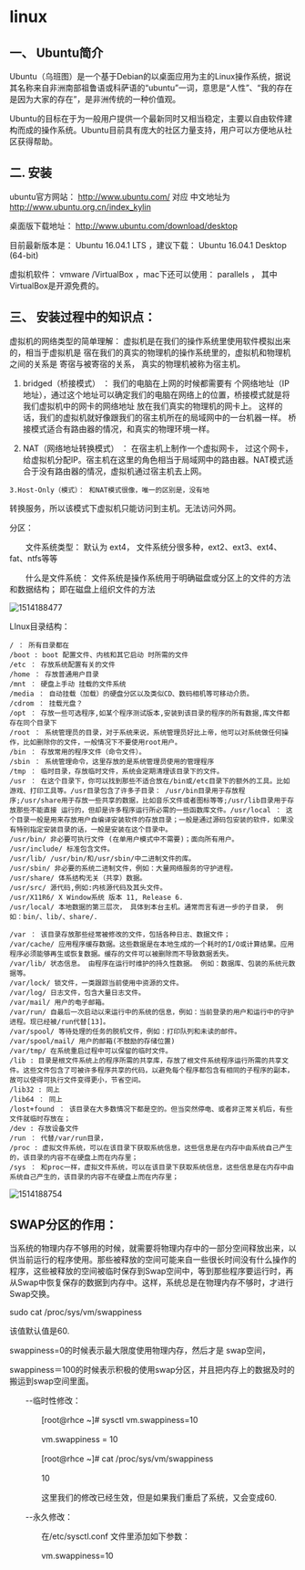 # linux #

## 一、 Ubuntu简介  ##

Ubuntu（乌班图）是一个基于Debian的以桌面应用为主的Linux操作系统，据说其名称来自非洲南部祖鲁语或科萨语的“ubuntu”一词，意思是“人性”、“我的存在是因为大家的存在”，是非洲传统的一种价值观。

Ubuntu的目标在于为一般用户提供一个最新同时又相当稳定，主要以自由软件建构而成的操作系统。Ubuntu目前具有庞大的社区力量支持，用户可以方便地从社区获得帮助。

## 二. 安装 ##

ubuntu官方网站： http://www.ubuntu.com/    对应 中文地址为 http://www.ubuntu.org.cn/index_kylin

桌面版下载地址： http://www.ubuntu.com/download/desktop    

 目前最新版本是：  Ubuntu 16.04.1 LTS ，建议下载：  Ubuntu 16.04.1 Desktop (64-bit)  

虚拟机软件： vmware /VirtualBox ，mac下还可以使用： parallels  ， 其中VirtualBox是开源免费的。

## 三、 安装过程中的知识点： ##

虚拟机的网络类型的简单理解： 
	虚拟机是在我们的操作系统里使用软件模拟出来的，相当于虚拟机是
宿在我们的真实的物理机的操作系统里的，虚拟机和物理机之间的关系是 寄宿与被寄宿的关系， 真实的物理机被称为宿主机。

   1.  bridged（桥接模式） ：  我们的电脑在上网的时候都需要有
个网络地址（IP地址），通过这个地址可以确定我们的电脑在网络上的位置，桥接模式就是将我们虚拟机中的网卡的网络地址 放在我们真实的物理机的网卡上。 这样的话，我们的虚拟机就好像跟我们的宿主机所在的局域网中的一台机器一样。 桥接模式适合有路由器的情况，和真实的物理环境一样。

   2. NAT（网络地址转换模式） ： 在宿主机上制作一个虚拟网卡，
过这个网卡，给虚拟机分配IP。宿主机在这里的角色相当于局域网中的路由器。NAT模式适合于没有路由器的情况，虚拟机通过宿主机去上网。　　
	
	3.Host-Only（模式）： 和NAT模式很像，唯一的区别是，没有地
转换服务，所以该模式下虚拟机只能访问到主机。无法访问外网。

分区： 

　　文件系统类型： 默认为 ext4， 文件系统分很多种，ext2、ext3、ext4、fat、ntfs等等

　　什么是文件系统： 文件系统是操作系统用于明确磁盘或分区上的文件的方法和数据结构； 即在磁盘上组织文件的方法

![1514188477](./1514188477.png)

LInux目录结构： 

	/ ： 所有目录都在
	/boot : boot 配置文件、内核和其它启动 时所需的文件
	/etc ： 存放系统配置有关的文件
	/home ： 存放普通用户目录
	/mnt ： 硬盘上手动 挂载的文件系统
	/media ： 自动挂载（加载）的硬盘分区以及类似CD、数码相机等可移动介质。
	/cdrom ： 挂载光盘？ 
	/opt ： 存放一些可选程序,如某个程序测试版本,安装到该目录的程序的所有数据,库文件都存在同个目录下
	/root ： 系统管理员的目录，对于系统来说，系统管理员好比上帝，他可以对系统做任何操作，比如删除你的文件，一般情况下不要使用root用户。
	/bin ： 存放常用的程序文件（命令文件）。
	/sbin ： 系统管理命令，这里存放的是系统管理员使用的管理程序 
	/tmp ： 临时目录，存放临时文件，系统会定期清理该目录下的文件。
	/usr ： 在这个目录下，你可以找到那些不适合放在/bin或/etc目录下的额外的工具。比如游戏、打印工具等。/usr目录包含了许多子目录： /usr/bin目录用于存放程序;/usr/share用于存放一些共享的数据，比如音乐文件或者图标等等;/usr/lib目录用于存放那些不能直接 运行的，但却是许多程序运行所必需的一些函数库文件。/usr/local ： 这个目录一般是用来存放用户自编译安装软件的存放目录；一般是通过源码包安装的软件，如果没有特别指定安装目录的话，一般是安装在这个目录中。
	/usr/bin/ 非必要可执行文件 (在单用户模式中不需要)；面向所有用户。
	/usr/include/ 标准包含文件。
	/usr/lib/ /usr/bin/和/usr/sbin/中二进制文件的库。
	/usr/sbin/ 非必要的系统二进制文件，例如：大量网络服务的守护进程。
	/usr/share/ 体系结构无关（共享）数据。
	/usr/src/ 源代码,例如:内核源代码及其头文件。
	/usr/X11R6/ X Window系统 版本 11, Release 6.
	/usr/local/ 本地数据的第三层次， 具体到本台主机。通常而言有进一步的子目录， 例如：bin/、lib/、share/.
	
	/var ： 该目录存放那些经常被修改的文件，包括各种日志、数据文件；
	/var/cache/ 应用程序缓存数据。这些数据是在本地生成的一个耗时的I/O或计算结果。应用程序必须能够再生或恢复数据。缓存的文件可以被删除而不导致数据丢失。
	/var/lib/ 状态信息。 由程序在运行时维护的持久性数据。 例如：数据库、包装的系统元数据等。
	/var/lock/ 锁文件，一类跟踪当前使用中资源的文件。
	/var/log/ 日志文件，包含大量日志文件。
	/var/mail/ 用户的电子邮箱。
	/var/run/ 自最后一次启动以来运行中的系统的信息，例如：当前登录的用户和运行中的守护进程。现已经被/run代替[13]。
	/var/spool/ 等待处理的任务的脱机文件，例如：打印队列和未读的邮件。
	/var/spool/mail/ 用户的邮箱(不鼓励的存储位置)
	/var/tmp/ 在系统重启过程中可以保留的临时文件。
	/lib : 目录是根文件系统上的程序所需的共享库，存放了根文件系统程序运行所需的共享文件。这些文件包含了可被许多程序共享的代码，以避免每个程序都包含有相同的子程序的副本，故可以使得可执行文件变得更小，节省空间。
	/lib32 : 同上
	/lib64 ： 同上
	/lost+found ： 该目录在大多数情况下都是空的。但当突然停电、或者非正常关机后，有些文件就临时存放在；
	/dev : 存放设备文件
	/run ： 代替/var/run目录，
	/proc : 虚拟文件系统，可以在该目录下获取系统信息，这些信息是在内存中由系统自己产生的，该目录的内容不在硬盘上而在内存里；
	/sys ： 和proc一样，虚拟文件系统，可以在该目录下获取系统信息，这些信息是在内存中由系统自己产生的，该目录的内容不在硬盘上而在内存里；
![1514188754](./1514188754.png)

## SWAP分区的作用： ##

当系统的物理内存不够用的时候，就需要将物理内存中的一部分空间释放出来，以供当前运行的程序使用。那些被释放的空间可能来自一些很长时间没有什么操作的程序，这些被释放的空间被临时保存到Swap空间中，等到那些程序要运行时，再从Swap中恢复保存的数据到内存中。这样，系统总是在物理内存不够时，才进行Swap交换。

sudo cat /proc/sys/vm/swappiness

该值默认值是60.

swappiness=0的时候表示最大限度使用物理内存，然后才是 swap空间，

swappiness＝100的时候表示积极的使用swap分区，并且把内存上的数据及时的搬运到swap空间里面。

　　--临时性修改：

　　　　[root@rhce ~]# sysctl vm.swappiness=10

　　　　vm.swappiness = 10

　　　　[root@rhce ~]# cat /proc/sys/vm/swappiness

　　　　10

　　　　这里我们的修改已经生效，但是如果我们重启了系统，又会变成60.

 　　--永久修改：

　　　　在/etc/sysctl.conf 文件里添加如下参数：

　　　　vm.swappiness=10
